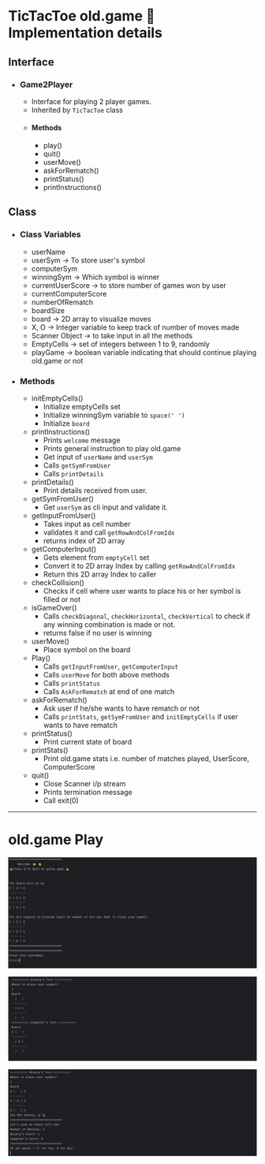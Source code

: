 # TicTacToe old.game 🎲 Implementation details

## Interface

- ### Game2Player
  - Interface for playing 2 player games.
  - Inherited by `TicTacToe` class
  - #### Methods
    - play()
    - quit()
    - userMove()
    - askForRematch()
    - printStatus()
    - printInstructions()

## Class

- ###  Class Variables
    - userName 
    - userSym -> To store user's symbol
    - computerSym
    - winningSym -> Which symbol is winner
    - currentUserScore -> to store number of games won by user
    - currentComputerScore 
    - numberOfRematch 
    - boardSize
    - board -> 2D array to visualize moves
    - X, O -> Integer variable to keep track of number of moves made
    - Scanner Object -> to take input in all the methods
    - EmptyCells -> set of integers between 1 to 9, randomly
    - playGame -> boolean variable indicating that should continue playing old.game or not
- ### Methods
  - initEmptyCells() 
    - Initialize emptyCells set
    - Initialize winningSym variable to `space(' ')`
    - Initialize `board`
  - printInstructions()
    - Prints `welcome` message
    - Prints general instruction to play old.game
    - Get input of `userName` and `userSym`
    - Calls `getSymFromUser` 
    - Calls `printDetails`
  - printDetails()
    - Print details received from user.
  - getSymFromUser()
    - Get `userSym` as cli input and validate it.
  - getInputFromUser()
    - Takes input as cell number
    - validates it and call `getRowAndColFromIdx`
    - returns index of 2D array
  - getComputerInput()
    - Gets element from `emptyCell` set
    - Convert it to 2D array Index by calling `getRowAndColFromIdx`
    - Return this 2D array Index to caller
  - checkCollision()
    - Checks if cell where user wants to place his or her symbol is filled or not
  - isGameOver()
    - Calls `checkDiagonal`, `checkHorizontal`, `checkVertical` to check if any winning combination is made or not. 
    - returns false if no user is winning
  - userMove()
    - Place symbol on the board
  - Play()
    - Calls `getInputFromUser`, `getComputerInput`
    - Calls `userMove` for both above methods
    - Calls `printStatus` 
    - Calls `AskForRematch` at end of one match
  - askForRematch()
    - Ask user if he/she wants to have rematch or not
    - Calls `printStats`, `getSymFromUser` and `initEmptyCells` if user wants to have rematch
  - printStatus()
    - Print current state of board
  - printStats()
    - Print old.game stats i.e. number of matches played, UserScore, ComputerScore
  - quit()
    - Close Scanner i/p stream
    - Prints termination message
    - Call exit(0)

---
# old.game Play
![img.png](img.png)

![img_2.png](img_2.png)

![img_1.png](img_1.png)